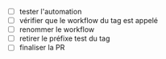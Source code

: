 - [ ] tester l'automation
- [ ] vérifier que le workflow du tag est appelé
- [ ] renommer le workflow
- [ ] retirer le préfixe test du tag
- [ ] finaliser la PR
